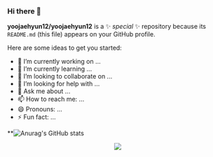 ### Hi there 👋


**yoojaehyun12/yoojaehyun12** is a ✨ _special_ ✨ repository because its `README.md` (this file) appears on your GitHub profile.

Here are some ideas to get you started:

- 🔭 I’m currently working on ...
- 🌱 I’m currently learning ...
- 👯 I’m looking to collaborate on ...
- 🤔 I’m looking for help with ...
- 💬 Ask me about ...
- 📫 How to reach me: ...
- 😄 Pronouns: ...
- ⚡ Fun fact: ...

**![Anurag's GitHub stats](https://github-readme-stats.vercel.app/api?username=yoojaehyun12&show_icons=true&theme=synthwave)


<div align="center">
  <img src="https://github.com/yoojaehyun12/yoojaehyun12/assets/101691440/92118a53-c5b6-40bc-b130-bf8c398d7b51" />
</div>
